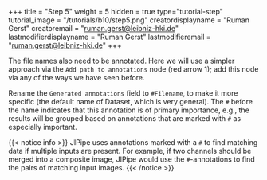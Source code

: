 +++
title = "Step 5"
weight = 5
hidden = true
type="tutorial-step"
tutorial_image = "/tutorials/b10/step5.png"
creatordisplayname = "Ruman Gerst"
creatoremail = "ruman.gerst@leibniz-hki.de"
lastmodifierdisplayname = "Ruman Gerst"
lastmodifieremail = "ruman.gerst@leibniz-hki.de"
+++

The file names also need to be annotated. Here we will use a simpler approach via the `Add path to annotations` node (red arrow 1); add this node via any of the ways we have seen before. 

Rename the `Generated annotations` field to `#Filename`, to make it more specific (the default name of Dataset, which is very general). The `#` before the name indicates that this annotation is of primary importance, e.g., the results will be grouped based on annotations that are marked with `#` as especially important. 

{{< notice info >}}
JIPipe uses annotations marked with a `#` to find matching data if multiple inputs are present. For example, if two channels should be merged into a composite image, JIPipe would use the `#`-annotations to find the pairs of matching input images. 
{{< /notice >}}